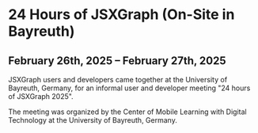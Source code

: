 # 24 Hours of JSXGraph (On-Site in Bayreuth)

## February 26th, 2025 – February 27th, 2025

JSXGraph users and developers came together at the University of Bayreuth, Germany, for an informal user and developer meeting "24 hours of JSXGraph 2025".

The meeting was organized by the Center of Mobile Learning with Digital Technology at the University of Bayreuth, Germany.